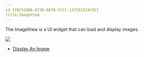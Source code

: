 ```yaml
---
id:{F0C545BA-073D-8678-CCCC-137CECE24C92}  
title:ImageView  
---
```


The ImageView is a UI widget that can load and display images.

 [ ![](Images/DisplayImage.png)](Images/DisplayImage.png)

-   [Display An Image](/recipes/android/controls/imageview/display_an_image)